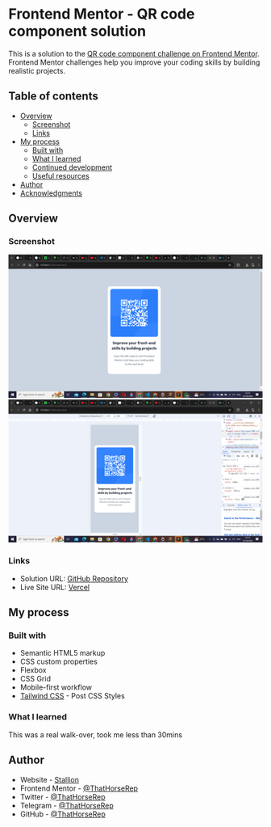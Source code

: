 # Frontend Mentor - QR code component solution

This is a solution to the [QR code component challenge on Frontend Mentor](https://www.frontendmentor.io/challenges/qr-code-component-iux_sIO_H). Frontend Mentor challenges help you improve your coding skills by building realistic projects. 

## Table of contents

- [Overview](#overview)
  - [Screenshot](#screenshot)
  - [Links](#links)
- [My process](#my-process)
  - [Built with](#built-with)
  - [What I learned](#what-i-learned)
  - [Continued development](#continued-development)
  - [Useful resources](#useful-resources)
- [Author](#author)
- [Acknowledgments](#acknowledgments)

## Overview

### Screenshot

![](./images/desktop.png)
![](./images/mobile.png)

### Links

- Solution URL: [GitHub Repository](https://github.com/ThatHorseRep/qr-code-component-main-with-Tailwind.git)
- Live Site URL: [Vercel](https://qr-code-component-main-with-tailwind.vercel.app/)

## My process

### Built with

- Semantic HTML5 markup
- CSS custom properties
- Flexbox
- CSS Grid
- Mobile-first workflow
- [Tailwind CSS](https://reactjs.org/) - Post CSS Styles

### What I learned

This was a real walk-over, took me less than 30mins

## Author

- Website - [Stallion](https://linktr.ee/thathorserep.com)
- Frontend Mentor - [@ThatHorseRep](https://www.frontendmentor.io/profile/ThatHorseRep)
- Twitter - [@ThatHorseRep](https://www.twitter.com/ThatHorseRep)
- Telegram - [@ThatHorseRep](https://t.me/ThatHorseRep)
- GitHub - [@ThatHorseRep](https://github.com/ThatHorseRep)
